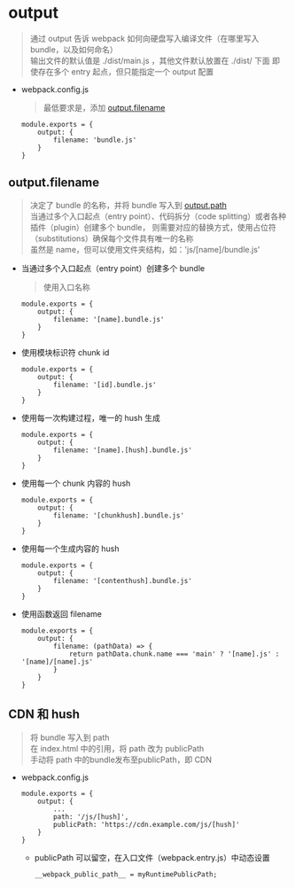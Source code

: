 # output

> 通过 output 告诉 webpack 如何向硬盘写入编译文件（在哪里写入 bundle，以及如何命名）     
  输出文件的默认值是 ./dist/main.js ，其他文件默认放置在 ./dist/ 下面
  即使存在多个 entry 起点，但只能指定一个 output 配置
  
* webpack.config.js
    > 最低要求是，添加 [output.filename](https://webpack.docschina.org/configuration/output/#outputfilename)
    ~~~
    module.exports = {
        output: {
            filename: 'bundle.js'            
        }
    }
    ~~~

## output.filename

> 决定了 bundle 的名称，并将 bundle 写入到 [output.path](https://webpack.docschina.org/configuration/output/#outputpath)    
  当通过多个入口起点（entry point）、代码拆分（code splitting）或者各种插件（plugin）创建多个 bundle，
  则需要对应的替换方式，使用占位符（substitutions）确保每个文件具有唯一的名称    
  虽然是 name，但可以使用文件夹结构，如：'js/[name]/bundle.js'

* 当通过多个入口起点（entry point）创建多个 bundle
    > 使用入口名称
    ~~~
    module.exports = {
        output: {
            filename: '[name].bundle.js'
        }
    }
    ~~~

* 使用模块标识符 chunk id
    ~~~
    module.exports = {
        output: {
            filename: '[id].bundle.js'
        }
    }
    ~~~

* 使用每一次构建过程，唯一的 hush 生成
    ~~~
    module.exports = {
        output: {
            filename: '[name].[hush].bundle.js'
        }
    }
    ~~~

* 使用每一个 chunk 内容的 hush
    ~~~
    module.exports = {
        output: {
            filename: '[chunkhush].bundle.js'
        }
    }
    ~~~

* 使用每一个生成内容的 hush
    ~~~
    module.exports = {
        output: {
            filename: '[contenthush].bundle.js'
        }
    }
    ~~~
    
* 使用函数返回 filename
    ~~~
    module.exports = {
        output: {
            filename: (pathData) => {
                return pathData.chunk.name === 'main' ? '[name].js' : '[name]/[name].js'
            }
        }
    }
    ~~~

## CDN 和 hush

> 将 bundle 写入到 path     
  在 index.html 中的引用，将 path 改为 publicPath    
  手动将 path 中的bundle发布至publicPath，即 CDN    

* webpack.config.js
    ~~~
    module.exports = {
        output: {
            ...
            path: '/js/[hush]',
            publicPath: 'https://cdn.example.com/js/[hush]'
        }
    }
    ~~~

    * publicPath 可以留空，在入口文件（webpack.entry.js）中动态设置  
        ~~~
        __webpack_public_path__ = myRuntimePublicPath;
        ~~~
